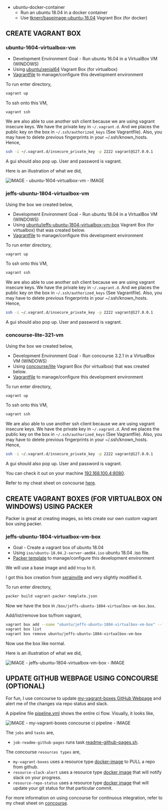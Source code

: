 
* ubuntu-docker-container
  * Run an ubuntu 18.04 in a docker container
  * Use
    [tknerr/baseimage-ubuntu-16.04](https://app.vagrantup.com/tknerr/boxes/baseimage-ubuntu-16.04)
    Vagrant Box (for docker)
 

## CREATE VAGRANT BOX


### ubuntu-1604-virtualbox-vm

* Development Environment Goal - Run ubuntu 16.04 in a VirtualBox VM (WINDOWS)
* Using
  [ubuntu/xenial64](https://app.vagrantup.com/ubuntu/boxes/xenial64)
  Vagrant Box (for virtualbox)
* [Vagrantfile](https://github.com/JeffDeCola/my-vagrant-boxes/blob/master/ubuntu-1604-virtualbox-vm/Vagrantfile)
  to manage/configure this development environment

To run enter directory,

```bash
vagrant up
```

To ssh onto this VM,

```bash
vagrant ssh
```

We are also able to use another ssh client because we are using
vagrant insecure keys. We have the private key in `~/.vagrant.d`.
And we places the public key on the box in `~/.ssh/authorized_keys`
(See Vagrantfile). Also, you may have to delete previous fingerprints
in your ~/.ssh/known_hosts. Hence,

```bash
ssh -i ~/.vagrant.d/insecure_private_key -p 2222 vagrant@127.0.0.1
```

A gui should also pop up.  User and password is vagrant.

Here is an illustration of what we did,

![IMAGE - ubuntu-1604-virtualbox-vm - IMAGE](pics/ubuntu-1604-virtualbox-vm.jpg)

### jeffs-ubuntu-1804-virtualbox-vm

Using the box we created below,

* Development Environment Goal - Run ubuntu 18.04 in a VirtualBox VM (WINDOWS)
* Using
  [ubuntu/jeffs-ubuntu-1804-virtualbox-vm-box](https://github.com/JeffDeCola/my-vagrant-boxes#jeffs-ubuntu-1804-virtualbox-vm-box)
  Vagrant Box (for virtualbox) that was created below.
* [Vagrantfile](https://github.com/JeffDeCola/my-vagrant-boxes/blob/master/jeffs-ubuntu-1804-virtualbox-vm/Vagrantfile)
  to manage/configure this development environment

To run enter directory,

```bash
vagrant up
```

To ssh onto this VM,

```bash
vagrant ssh
```

We are also able to use another ssh client because we are using
vagrant insecure keys. We have the private key in `~/.vagrant.d`.
And we places the public key on the box in `~/.ssh/authorized_keys`
(See Vagrantfile). Also, you may have to delete previous fingerprints
in your ~/.ssh/known_hosts. Hence,

```bash
ssh -i ~/.vagrant.d/insecure_private_key -p 2222 vagrant@127.0.0.1
```

A gui should also pop up.  User and password is vagrant.

### concourse-lite-321-vm

Using the box we created below,

* Development Environment Goal - Run concourse 3.2.1 in a VirtualBox VM (WINDOWS)
* Using
  [concourse/lite](https://app.vagrantup.com/concourse/boxes/lite)
  Vagrant Box (for virtualbox) that was created below.
* [Vagrantfile](https://github.com/JeffDeCola/my-vagrant-boxes/blob/master/concourse-lite-321-vm/Vagrantfile)
  to manage/configure this development environment

To run enter directory,

```bash
vagrant up
```

To ssh onto this VM,

```bash
vagrant ssh
```

We are also able to use another ssh client because we are using
vagrant insecure keys. We have the private key in `~/.vagrant.d`.
And we places the public key on the box in `~/.ssh/authorized_keys`
(See Vagrantfile). Also, you may have to delete previous fingerprints
in your ~/.ssh/known_hosts. Hence,

```bash
ssh -i ~/.vagrant.d/insecure_private_key -p 2222 vagrant@127.0.0.1
```


A gui should also pop up.  User and password is vagrant.

You can check it out on your machine
[192.168.100.4:8080](http://192.168.100.4:8080/).

Refer to my cheat sheet on concourse
[here](https://github.com/JeffDeCola/my-cheat-sheets/tree/master/software/operations-tools/continuous-integration-continuous-deployment/concourse-cheat-sheet).

## CREATE VAGRANT BOXES (FOR VIRTUALBOX ON WINDOWS) USING PACKER

Packer is great at creating images, so lets create our own
custom vagrant box using packer.

### jeffs-ubuntu-1804-virtualbox-vm-box

* Goal - Create a vagrant box of ubuntu 18.04
* Using
  `iso/ubuntu-18.04.2-server-amd64.iso`
  ubuntu 18.04 .iso file.
* [Packer template](https://github.com/JeffDeCola/my-vagrant-boxes/blob/master/jeffs-ubuntu-1804-virtualbox-vm-box/vagrant-packer-template.json)
  to manage/configure this development environment

We will use a base image and add `htop` to it.

I got this box creation from [serainville](https://github.com/serainville/packer_templates)
and very slightly modified it.

To run enter directory,

```bash
packer build vagrant-packer-template.json
```

Now we have the box in `/box/jeffs-ubuntu-1804-virtualbox-vm-box.box`.

Add/list/remove box to/from vagrant,

```bash
vagrant box add --name "ubuntu/jeffs-ubuntu-1804-virtualbox-vm-box" --force jeffs-ubuntu-1804-virtualbox-vm-box.box
vagrant box list
vagrant box remove ubuntu/jeffs-ubuntu-1804-virtualbox-vm-box
```

Now use the box like normal.

Here is an illustration of what we did,

![IMAGE - jeffs-ubuntu-1804-virtualbox-vm-box - IMAGE](pics/jeffs-ubuntu-1804-virtualbox-vm-box.jpg)

## UPDATE GITHUB WEBPAGE USING CONCOURSE (OPTIONAL)

For fun, I use concourse to update
[my-vagrant-boxes GitHub Webpage](https://jeffdecola.github.io/my-vagrant-boxes/)
and alert me of the changes via repo status and slack.

A pipeline file [pipeline.yml](https://github.com/JeffDeCola/my-vagrant-boxes/tree/master/ci/pipeline.yml)
shows the entire ci flow. Visually, it looks like,

![IMAGE - my-vagrant-boxes concourse ci pipeline - IMAGE](pics/my-vagrant-boxes-pipeline.jpg)

The `jobs` and `tasks` are,

* `job-readme-github-pages` runs task
  [readme-github-pages.sh](https://github.com/JeffDeCola/my-vagrant-boxes/tree/master/ci/scripts/readme-github-pages.sh).

The concourse `resources types` are,

* `my-vagrant-boxes` uses a resource type
  [docker-image](https://hub.docker.com/r/concourse/git-resource/)
  to PULL a repo from github.
* `resource-slack-alert` uses a resource type
  [docker image](https://hub.docker.com/r/cfcommunity/slack-notification-resource)
  that will notify slack on your progress.
* `resource-repo-status` uses a resource type
  [docker image](https://hub.docker.com/r/dpb587/github-status-resource)
  that will update your git status for that particular commit.

For more information on using concourse for continuous integration,
refer to my cheat sheet on [concourse](https://github.com/JeffDeCola/my-cheat-sheets/tree/master/software/operations-tools/continuous-integration-continuous-deployment/concourse-cheat-sheet).
